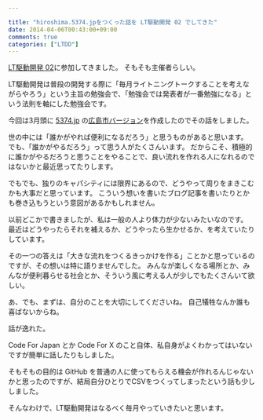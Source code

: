 ```yaml
---

title: "hiroshima.5374.jpをつくった話を LT駆動開発 02 でしてきた"
date: 2014-04-06T00:43:00+09:00
comments: true
categories: ["LTDD"]
---
```


[LT駆動開発 02](https://github.com/LTDD/Sessions/wiki/LT%E9%A7%86%E5%8B%95%E9%96%8B%E7%99%BA02)に参加してきました。
そもそも主催者らしい。

LT駆動開発は普段の開発する際に「毎月ライトニングトークすることを考えながらやろう」という主旨の勉強会で、「勉強会では発表者が一番勉強になる」という法則を軸にした勉強会です。

今回は3月頭に [5374.jp](http://5374.jp/) の[広島市バージョン](http://hiroshima.5374.jp/)を作成したのでその話をしました。

<script async class="speakerdeck-embed" data-id="0fad3ff09efe0131ed915eeea3b4da59" data-ratio="1.33333333333333" src="//speakerdeck.com/assets/embed.js"></script>

世の中には「誰かがやれば便利になるだろう」と思うものがあると思います。
でも、「誰かがやるだろう」って思う人がたくさんいます。
だからこそ、積極的に誰かがやるだろうと思うことをやることで、良い流れを作れる人になれるのではないかと最近思ってたりします。

でもでも、独りのキャパシティには限界にあるので、どうやって周りをまきこむかも大事だと思っています。
こういう想いを書いたブログ記事を書いたりとかも巻き込もうという意図があるかもしれません。

以前どこかで書きましたが、私は一般の人より体力が少ないみたいなのです。
最近はどうやったらそれを補えるか、どうやったら生かせるか、を考えていたりしています。

その一つの答えは「大きな流れをつくるきっかけを作る」ことかと思っているのですが、その想いは特に語りませんでした。
みんなが楽しくなる場所とか、みんなが便利暮らせる社会とか、そういう風に考える人が少しでもたくさんいて欲しい。

あ、でも、まずは、自分のことを大切にしてくださいね。
自己犠牲なんか誰も喜ばないからね。

話が逸れた。

Code For Japan とか Code For X のこと自体、私自身がよくわかってはいないですが簡単に話したりもしました。

そもそもの目的は GitHub を普通の人に使ってもらえる機会が作れるんじゃないかと思ったのですが、結局自分ひとりでCSVをつくってしまったという話も少ししました。

そんなわけで、LT駆動開発はなるべく毎月やっていきたいと思います。
